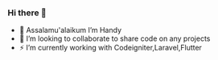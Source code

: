 ### Hi there 👋

- 🌱 Assalamu'alaikum I’m Handy
- 👯 I’m looking to collaborate to share code on any projects
- ⚡ I’m currently working with Codeigniter,Laravel,Flutter


<!---
- 💬 Ask me about ...
- 📫 How to reach me: ...
- 😄 Pronouns: ...
- ⚡ Fun fact: ...-->
